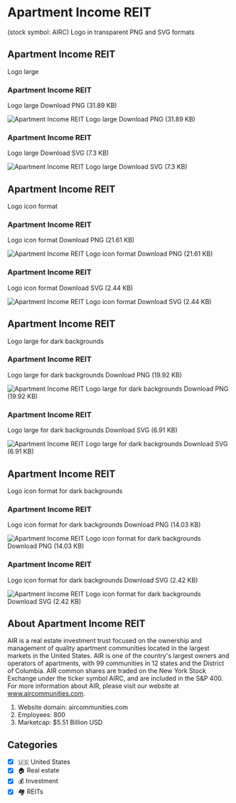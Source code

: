 # Apartment Income REIT
 (stock symbol: AIRC) Logo in transparent PNG and SVG formats

## Apartment Income REIT
 Logo large

### Apartment Income REIT
 Logo large Download PNG (31.89 KB)

![Apartment Income REIT
 Logo large Download PNG (31.89 KB)](/img/orig/AIRC_BIG-4c1c38cc.png)

### Apartment Income REIT
 Logo large Download SVG (7.3 KB)

![Apartment Income REIT
 Logo large Download SVG (7.3 KB)](/img/orig/AIRC_BIG-1adf64da.svg)

## Apartment Income REIT
 Logo icon format

### Apartment Income REIT
 Logo icon format Download PNG (21.61 KB)

![Apartment Income REIT
 Logo icon format Download PNG (21.61 KB)](/img/orig/AIRC-fca39553.png)

### Apartment Income REIT
 Logo icon format Download SVG (2.44 KB)

![Apartment Income REIT
 Logo icon format Download SVG (2.44 KB)](/img/orig/AIRC-74b714a2.svg)

## Apartment Income REIT
 Logo large for dark backgrounds

### Apartment Income REIT
 Logo large for dark backgrounds Download PNG (19.92 KB)

![Apartment Income REIT
 Logo large for dark backgrounds Download PNG (19.92 KB)](/img/orig/AIRC_BIG.D-8cefc3a7.png)

### Apartment Income REIT
 Logo large for dark backgrounds Download SVG (6.91 KB)

![Apartment Income REIT
 Logo large for dark backgrounds Download SVG (6.91 KB)](/img/orig/AIRC_BIG.D-a311d057.svg)

## Apartment Income REIT
 Logo icon format for dark backgrounds

### Apartment Income REIT
 Logo icon format for dark backgrounds Download PNG (14.03 KB)

![Apartment Income REIT
 Logo icon format for dark backgrounds Download PNG (14.03 KB)](/img/orig/AIRC.D-2bfab842.png)

### Apartment Income REIT
 Logo icon format for dark backgrounds Download SVG (2.42 KB)

![Apartment Income REIT
 Logo icon format for dark backgrounds Download SVG (2.42 KB)](/img/orig/AIRC.D-ff9fa29e.svg)

## About Apartment Income REIT


AIR is a real estate investment trust focused on the ownership and management of quality apartment communities located in the largest markets in the United States. AIR is one of the country's largest owners and operators of apartments, with 99 communities in 12 states and the District of Columbia. AIR common shares are traded on the New York Stock Exchange under the ticker symbol AIRC, and are included in the S&P 400. For more information about AIR, please visit our website at www.aircommunities.com.

1. Website domain: aircommunities.com
2. Employees: 800
3. Marketcap: $5.51 Billion USD


## Categories
- [x] 🇺🇸 United States
- [x] 🏠 Real estate
- [x] 💰 Investment
- [x] 🏘️ REITs
